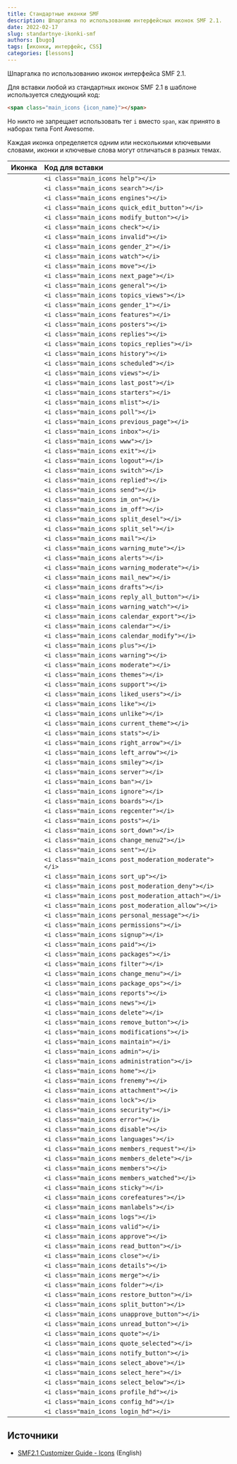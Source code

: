 ```yaml
---
title: Стандартные иконки SMF
description: Шпаргалка по использованию интерфейсных иконок SMF 2.1.
date: 2022-02-17
slug: standartnye-ikonki-smf
authors: [bugo]
tags: [иконки, интерфейс, CSS]
categories: [lessons]
---
```


Шпаргалка по использованию иконок интерфейса SMF 2.1.

<!-- more -->

Для вставки любой из стандартных иконок SMF 2.1 в шаблоне используется следующий код:

```html
<span class="main_icons {icon_name}"></span>
```

Но никто не запрещает использовать тег `i` вместо `span`, как принято в наборах типа Font Awesome.

Каждая иконка определяется одним или несколькими ключевыми словами, иконки и ключевые слова могут отличаться в разных темах.

| Иконка | Код для вставки |
| :-: | :- |
| <i class="main_icons help"></i> | `<i class="main_icons help"></i>` |
| <i class="main_icons search"></i> | `<i class="main_icons search"></i>` |
| <i class="main_icons engines"></i> | `<i class="main_icons engines"></i>` |
| <i class="main_icons quick_edit_button"></i> | `<i class="main_icons quick_edit_button"></i>` |
| <i class="main_icons modify_button"></i> | `<i class="main_icons modify_button"></i>` |
| <i class="main_icons check"></i> | `<i class="main_icons check"></i>` |
| <i class="main_icons invalid"></i> | `<i class="main_icons invalid"></i>` |
| <i class="main_icons gender_2"></i> | `<i class="main_icons gender_2"></i>` |
| <i class="main_icons watch"></i> | `<i class="main_icons watch"></i>` |
| <i class="main_icons move"></i> | `<i class="main_icons move"></i>` |
| <i class="main_icons next_page"></i> | `<i class="main_icons next_page"></i>` |
| <i class="main_icons general"></i> | `<i class="main_icons general"></i>` |
| <i class="main_icons topics_views"></i> | `<i class="main_icons topics_views"></i>` |
| <i class="main_icons gender_1"></i> | `<i class="main_icons gender_1"></i>` |
| <i class="main_icons features"></i> | `<i class="main_icons features"></i>` |
| <i class="main_icons posters"></i> | `<i class="main_icons posters"></i>` |
| <i class="main_icons replies"></i> | `<i class="main_icons replies"></i>` |
| <i class="main_icons topics_replies"></i> | `<i class="main_icons topics_replies"></i>` |
| <i class="main_icons history"></i> | `<i class="main_icons history"></i>` |
| <i class="main_icons scheduled"></i> | `<i class="main_icons scheduled"></i>` |
| <i class="main_icons views"></i> | `<i class="main_icons views"></i>` |
| <i class="main_icons last_post"></i> | `<i class="main_icons last_post"></i>` |
| <i class="main_icons starters"></i> | `<i class="main_icons starters"></i>` |
| <i class="main_icons mlist"></i> | `<i class="main_icons mlist"></i>` |
| <i class="main_icons poll"></i> | `<i class="main_icons poll"></i>` |
| <i class="main_icons previous_page"></i> | `<i class="main_icons previous_page"></i>` |
| <i class="main_icons inbox"></i> | `<i class="main_icons inbox"></i>` |
| <i class="main_icons www"></i> | `<i class="main_icons www"></i>` |
| <i class="main_icons exit"></i> | `<i class="main_icons exit"></i>` |
| <i class="main_icons logout"></i> | `<i class="main_icons logout"></i>` |
| <i class="main_icons switch"></i> | `<i class="main_icons switch"></i>` |
| <i class="main_icons replied"></i> | `<i class="main_icons replied"></i>` |
| <i class="main_icons send"></i> | `<i class="main_icons send"></i>` |
| <i class="main_icons im_on"></i> | `<i class="main_icons im_on"></i>` |
| <i class="main_icons im_off"></i> | `<i class="main_icons im_off"></i>` |
| <i class="main_icons split_desel"></i> | `<i class="main_icons split_desel"></i>` |
| <i class="main_icons split_sel"></i> | `<i class="main_icons split_sel"></i>` |
| <i class="main_icons mail"></i> | `<i class="main_icons mail"></i>` |
| <i class="main_icons warning_mute"></i> | `<i class="main_icons warning_mute"></i>` |
| <i class="main_icons alerts"></i> | `<i class="main_icons alerts"></i>` |
| <i class="main_icons warning_moderate"></i> | `<i class="main_icons warning_moderate"></i>` |
| <i class="main_icons mail_new"></i> | `<i class="main_icons mail_new"></i>` |
| <i class="main_icons drafts"></i> | `<i class="main_icons drafts"></i>` |
| <i class="main_icons reply_all_button"></i> | `<i class="main_icons reply_all_button"></i>` |
| <i class="main_icons warning_watch"></i> | `<i class="main_icons warning_watch"></i>` |
| <i class="main_icons calendar_export"></i> | `<i class="main_icons calendar_export"></i>` |
| <i class="main_icons calendar"></i> | `<i class="main_icons calendar"></i>` |
| <i class="main_icons calendar_modify"></i> | `<i class="main_icons calendar_modify"></i>` |
| <i class="main_icons plus"></i> | `<i class="main_icons plus"></i>` |
| <i class="main_icons warning"></i> | `<i class="main_icons warning"></i>` |
| <i class="main_icons moderate"></i> | `<i class="main_icons moderate"></i>` |
| <i class="main_icons themes"></i> | `<i class="main_icons themes"></i>` |
| <i class="main_icons support"></i> | `<i class="main_icons support"></i>` |
| <i class="main_icons liked_users"></i> | `<i class="main_icons liked_users"></i>` |
| <i class="main_icons like"></i> | `<i class="main_icons like"></i>` |
| <i class="main_icons unlike"></i> | `<i class="main_icons unlike"></i>` |
| <i class="main_icons current_theme"></i> | `<i class="main_icons current_theme"></i>` |
| <i class="main_icons stats"></i> | `<i class="main_icons stats"></i>` |
| <i class="main_icons right_arrow"></i> | `<i class="main_icons right_arrow"></i>` |
| <i class="main_icons left_arrow"></i> | `<i class="main_icons left_arrow"></i>` |
| <i class="main_icons smiley"></i> | `<i class="main_icons smiley"></i>` |
| <i class="main_icons server"></i> | `<i class="main_icons server"></i>` |
| <i class="main_icons ban"></i> | `<i class="main_icons ban"></i>` |
| <i class="main_icons ignore"></i> | `<i class="main_icons ignore"></i>` |
| <i class="main_icons boards"></i> | `<i class="main_icons boards"></i>` |
| <i class="main_icons regcenter"></i> | `<i class="main_icons regcenter"></i>` |
| <i class="main_icons posts"></i> | `<i class="main_icons posts"></i>` |
| <i class="main_icons sort_down"></i> | `<i class="main_icons sort_down"></i>` |
| <i class="main_icons change_menu2"></i> | `<i class="main_icons change_menu2"></i>` |
| <i class="main_icons sent"></i> | `<i class="main_icons sent"></i>` |
| <i class="main_icons post_moderation_moderate"></i> | `<i class="main_icons post_moderation_moderate"></i>` |
| <i class="main_icons sort_up"></i> | `<i class="main_icons sort_up"></i>` |
| <i class="main_icons post_moderation_deny"></i> | `<i class="main_icons post_moderation_deny"></i>` |
| <i class="main_icons post_moderation_attach"></i> | `<i class="main_icons post_moderation_attach"></i>` |
| <i class="main_icons post_moderation_allow"></i> | `<i class="main_icons post_moderation_allow"></i>` |
| <i class="main_icons personal_message"></i> | `<i class="main_icons personal_message"></i>` |
| <i class="main_icons permissions"></i> | `<i class="main_icons permissions"></i>` |
| <i class="main_icons signup"></i> | `<i class="main_icons signup"></i>` |
| <i class="main_icons paid"></i> | `<i class="main_icons paid"></i>` |
| <i class="main_icons packages"></i> | `<i class="main_icons packages"></i>` |
| <i class="main_icons filter"></i> | `<i class="main_icons filter"></i>` |
| <i class="main_icons change_menu"></i> | `<i class="main_icons change_menu"></i>` |
| <i class="main_icons package_ops"></i> | `<i class="main_icons package_ops"></i>` |
| <i class="main_icons reports"></i> | `<i class="main_icons reports"></i>` |
| <i class="main_icons news"></i> | `<i class="main_icons news"></i>` |
| <i class="main_icons delete"></i> | `<i class="main_icons delete"></i>` |
| <i class="main_icons remove_button"></i> | `<i class="main_icons remove_button"></i>` |
| <i class="main_icons modifications"></i> | `<i class="main_icons modifications"></i>` |
| <i class="main_icons maintain"></i> | `<i class="main_icons maintain"></i>` |
| <i class="main_icons admin"></i> | `<i class="main_icons admin"></i>` |
| <i class="main_icons administration"></i> | `<i class="main_icons administration"></i>` |
| <i class="main_icons home"></i> | `<i class="main_icons home"></i>` |
| <i class="main_icons frenemy"></i> | `<i class="main_icons frenemy"></i>` |
| <i class="main_icons attachment"></i> | `<i class="main_icons attachment"></i>` |
| <i class="main_icons lock"></i> | `<i class="main_icons lock"></i>` |
| <i class="main_icons security"></i> | `<i class="main_icons security"></i>` |
| <i class="main_icons error"></i> | `<i class="main_icons error"></i>` |
| <i class="main_icons disable"></i> | `<i class="main_icons disable"></i>` |
| <i class="main_icons languages"></i> | `<i class="main_icons languages"></i>` |
| <i class="main_icons members_request"></i> | `<i class="main_icons members_request"></i>` |
| <i class="main_icons members_delete"></i> | `<i class="main_icons members_delete"></i>` |
| <i class="main_icons members"></i> | `<i class="main_icons members"></i>` |
| <i class="main_icons members_watched"></i> | `<i class="main_icons members_watched"></i>` |
| <i class="main_icons sticky"></i> | `<i class="main_icons sticky"></i>` |
| <i class="main_icons corefeatures"></i> | `<i class="main_icons corefeatures"></i>` |
| <i class="main_icons manlabels"></i> | `<i class="main_icons manlabels"></i>` |
| <i class="main_icons logs"></i> | `<i class="main_icons logs"></i>` |
| <i class="main_icons valid"></i> | `<i class="main_icons valid"></i>` |
| <i class="main_icons approve"></i> | `<i class="main_icons approve"></i>` |
| <i class="main_icons read_button"></i> | `<i class="main_icons read_button"></i>` |
| <i class="main_icons close"></i> | `<i class="main_icons close"></i>` |
| <i class="main_icons details"></i> | `<i class="main_icons details"></i>` |
| <i class="main_icons merge"></i> | `<i class="main_icons merge"></i>` |
| <i class="main_icons folder"></i> | `<i class="main_icons folder"></i>` |
| <i class="main_icons restore_button"></i> | `<i class="main_icons restore_button"></i>` |
| <i class="main_icons split_button"></i> | `<i class="main_icons split_button"></i>` |
| <i class="main_icons unapprove_button"></i> | `<i class="main_icons unapprove_button"></i>` |
| <i class="main_icons unread_button"></i> | `<i class="main_icons unread_button"></i>` |
| <i class="main_icons quote"></i> | `<i class="main_icons quote"></i>` |
| <i class="main_icons quote_selected"></i> | `<i class="main_icons quote_selected"></i>` |
| <i class="main_icons notify_button"></i> | `<i class="main_icons notify_button"></i>` |
| <i class="main_icons select_above"></i> | `<i class="main_icons select_above"></i>` |
| <i class="main_icons select_here"></i> | `<i class="main_icons select_here"></i>` |
| <i class="main_icons select_below"></i> | `<i class="main_icons select_below"></i>` |
| <i class="main_icons profile_hd"></i> | `<i class="main_icons profile_hd"></i>` |
| <i class="main_icons config_hd"></i> | `<i class="main_icons config_hd"></i>` |
| <i class="main_icons login_hd"></i> | `<i class="main_icons login_hd"></i>` |

<style>
/* Some lovely generic icons.
------------------------------------------------- */
.main_icons::before {
    content: "";
    width: 16px;
    height: 16px;
    display: inline-block;
    background: url(/standartnye-ikonki-smf/main_icons_sprite_hd.png) no-repeat -5px -5px / 260px auto;
    vertical-align: middle;
}
.main_icons.alerts::before {
    background: url(/standartnye-ikonki-smf/bell_hd.png);
    background-size: 16px;
}
.main_icons.profile_hd::before {
    background: url(/standartnye-ikonki-smf/profile_hd.png) no-repeat;
    background-size: 16px;
}
.main_icons.config_hd::before {
    background: url(/standartnye-ikonki-smf/config_hd.png) no-repeat;
    background-size: 16px;
}
.main_icons.login_hd::before {
    background: url(/standartnye-ikonki-smf/login_hd.png) no-repeat;
    background-size: 16px;
}

@media screen and (max-width: 680px) {
    code {
        font-size: 12px !important;
    }
}

/* Top row */
.main_icons.help::before {
    background-position: -5px -5px;
}
.main_icons.search::before, .main_icons.engines::before {
    background-position: -31px -5px;
}
.main_icons.quick_edit_button::before, .main_icons.modify_button::before {
    background-position: -57px -5px;
}
.main_icons.check::before {
    background-position: -83px -5px;
}
.main_icons.invalid::before {
    background-position: -109px -5px;
}
.main_icons.gender_2::before {
    background-position: -135px -5px;
}
.main_icons.watch::before {
    background-position: -239px -5px;
}
/* 2nd row */
.main_icons.move::before, .main_icons.next_page::before {
    background-position: -5px -31px;
}
.main_icons.general::before, .main_icons.boards::before, .main_icons.topics_views::before {
    background-position: -31px -31px;
}
.main_icons.gender_1::before {
    background-position: -57px -31px;
}
.main_icons.features::before {
    background-position: -83px -31px;
}
.main_icons.posters::before {
    background-position: -109px -31px;
}
.main_icons.replies::before, .main_icons.topics_replies::before {
    background-position: -135px -31px;
}
.main_icons.history::before, .main_icons.time_online::before, .main_icons.scheduled::before {
    background-position: -161px -31px;
}
.main_icons.views::before {
    background-position: -187px -31px;
}
.main_icons.last_post::before {
    background-position: -213px -31px;
}
.main_icons.starters::before, .main_icons.people::before, .main_icons.membergroups::before, .main_icons.mlist::before {
    background-position: -239px -31px;
}
/* 3rd Street Saints */
.main_icons.poll::before {
    background-position: -5px -57px;
}
.main_icons.previous_page::before {
    background-position: -31px -57px;
}
.main_icons.inbox::before {
    background-position: -57px -57px;
}
.main_icons.www::before {
    background-position: -83px -57px;
}
.main_icons.exit::before, .main_icons.logout::before {
    background-position: -109px -57px;
}
.main_icons.switch::before {
    background-position: -135px -57px;
}
.main_icons.replied::before, .main_icons.send::before {
    background-position: -161px -57px;
}
.main_icons.im_on::before {
    background-position: -187px -57px;
}
.main_icons.im_off::before {
    background-position: -213px -57px;
}
.main_icons.split_desel::before {
    background-position: -239px -57px;
}
/* 4th Row */
.main_icons.split_sel::before {
    background-position: -5px -83px;
}
.main_icons.mail::before {
    background-position: -31px -83px;
}
.main_icons.warning_mute::before {
    background-position: -57px -83px;
}
.main_icons.warn_button::before,
.main_icons.warning_moderate::before {
    background-position: -83px -83px;
}
.main_icons.mail_new::before {
    background-position: -109px -83px;
}
.main_icons.drafts::before,
.main_icons.reply_button::before,
.main_icons.reply_all_button::before {
    background-position: -135px -83px;
}
.main_icons.warning_watch::before {
    background-position: -161px -83px;
}
.main_icons.calendar_export::before {
    background-position: -187px -83px;
}
.main_icons.calendar::before {
    background-position: -213px -83px;
}
.main_icons.calendar_modify::before {
    background-position: -239px -83px;
}
/* 5th Row */
.main_icons.plus::before {
    background-position: -5px -109px;
}
.main_icons.warning::before, .main_icons.moderate::before {
    background-position: -31px -109px;
}
.main_icons.themes::before {
    background-position: -57px -109px;
}
.main_icons.support::before {
    background-position: -83px -109px;
}
.main_icons.liked_users::before, .main_icons.liked_messages::before, .main_icons.like::before {
    background-position: -109px -109px;
}
.main_icons.unlike::before {
    background-position: -135px -109px;
}
.main_icons.current_theme::before {
    background-position: -161px -109px;
}
.main_icons.stats::before {
    background-position: -187px -109px;
}
.main_icons.right_arrow::before {
    background-position: -213px -109px;
}
.main_icons.left_arrow::before {
    background-position: -239px -109px;
}
/* 6th Row */
.main_icons.smiley::before {
    background-position: -5px -135px;
}
.main_icons.server::before {
    background-position: -31px -135px;
}
.main_icons.ban::before, .main_icons.ignore::before {
    background-position: -57px -135px;
}

.main_icons.boards::before {
    background-position: -83px -135px;
}
.main_icons.regcenter::before {
    background-position: -109px -135px;
}
.main_icons.posts::before {
    background-position: -135px -135px;
}
.main_icons.sort_down::before {
    background-position: -161px -135px;
}
.main_icons.change_menu2::before, .main_icons.sent::before {
    background-position: -187px -135px;
}
.main_icons.post_moderation_moderate::before {
    background-position: -213px -135px;
}
.main_icons.sort_up::before {
    background-position: -239px -135px;
}
/* 7th Row */
.main_icons.post_moderation_deny::before {
    background-position: -5px -161px;
}
.main_icons.post_moderation_attach::before {
    background-position: -31px -161px;
}
.main_icons.post_moderation_allow::before {
    background-position: -57px -161px;
}
.main_icons.personal_message::before {
    background-position: -83px -161px;
}
.main_icons.permissions::before, .main_icons.login::before {
    background-position: -109px -161px;
}
.main_icons.paid::before {
    background-position: -135px -161px;
}
.main_icons.packages::before {
    background-position: -161px -161px;
}
.main_icons.filter::before {
    background-position: -187px -161px;
    margin: 0 5px 0 0;
}
.main_icons.change_menu::before {
    background-position: -213px -161px;
}
.main_icons.package_ops::before {
    background-position: -239px -161px;
}
/* 8th Row */
.main_icons.reports::before {
    background-position: -5px -187px;
}
.main_icons.news::before {
    background-position: -31px -187px;
}
.main_icons.delete::before, .main_icons.hide_popup::before, .main_icons.prune::before, .main_icons.remove_button::before {
    background-position: -57px -187px;
}
.main_icons.modifications::before {
    background-position: -83px -187px;
}
.main_icons.maintain::before, .main_icons.admin::before {
    background-position: -109px -187px;
}
.main_icons.administration::before, .main_icons.home::before {
    background-position: -135px -187px;
}
.main_icons.frenemy::before {
    background-position: -161px -187px;
}
.main_icons.attachment::before {
    background-position: -187px -187px;
}
.main_icons.lock::before, .main_icons.security::before {
    background-position: -213px -187px;
}
.main_icons.error::before, .main_icons.disable::before {
    background-position: -239px -187px;
}
/* 9th Row */
.main_icons.languages::before,
.main_icons.recent_posts::before {
    background-position: -5px -213px;
}
.main_icons.members_request::before {
    background-position: -31px -213px;
}
.main_icons.members_delete::before {
    background-position: -57px -213px;
}
.main_icons.members::before {
    background-position: -83px -213px;
}
.main_icons.members_watched::before {
    background-position: -109px -213px;
}
.main_icons.sticky::before {
    background-position: -135px -213px;
}
.main_icons.corefeatures::before, .main_icons.settings::before, .main_icons.manrules::before, .main_icons.manlabels::before {
    background-position: -161px -213px;
}
.main_icons.calendar::before {
    background-position: -187px -213px;
}
.main_icons.logs::before {
    background-position: -213px -213px;
}
.main_icons.valid::before {
    background-position: -239px -213px;
}
/* 10th Row */
.main_icons.approve::before, .main_icons.enable::before,
.main_icons.approve_button::before,
.main_icons.read_button::before {
    background-position: -5px -239px;
}
.main_icons.close::before {
    background-position: -31px -239px;
}
.main_icons.details::before {
    background-position: -57px -239px;
}
.main_icons.merge::before {
    background-position: -83px -239px;
}
.main_icons.folder::before {
    background-position: -109px -239px;
}
.main_icons.restore_button::before {
    background-position: -135px -239px;
}
.main_icons.split_button::before {
    background-position: -161px -239px;
}
.main_icons.unapprove_button::before,
.main_icons.unread_button::before {
    background-position: -187px -239px;
}
.main_icons.quote::before, .main_icons.quote_selected::before {
    background-position: -213px -239px;
}
.main_icons.notify_button::before {
    background-position: -239px -239px;
}

.main_icons.select_above::before {
    background-position: -161px -5px;
}
.main_icons.select_here::before {
    background-position: -187px -5px;
}
.main_icons.select_below::before {
    background-position: -213px -5px;
}
</style>

## Источники

* [SMF2.1 Customizer Guide - Icons][source] (English)

[source]: https://sycho9.github.io/smf-docs/#/frontend/icons
